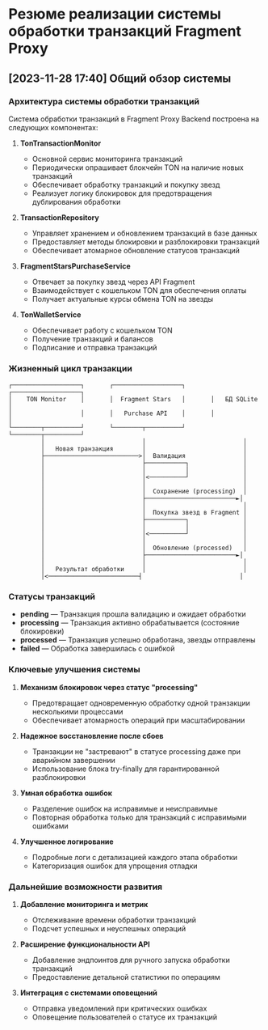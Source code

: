 # Резюме реализации системы обработки транзакций Fragment Proxy

## [2023-11-28 17:40] Общий обзор системы

### Архитектура системы обработки транзакций

Система обработки транзакций в Fragment Proxy Backend построена на следующих компонентах:

1. **TonTransactionMonitor**
   - Основной сервис мониторинга транзакций
   - Периодически опрашивает блокчейн TON на наличие новых транзакций
   - Обеспечивает обработку транзакций и покупку звезд
   - Реализует логику блокировок для предотвращения дублирования обработки

2. **TransactionRepository**
   - Управляет хранением и обновлением транзакций в базе данных
   - Предоставляет методы блокировки и разблокировки транзакций
   - Обеспечивает атомарное обновление статусов транзакций

3. **FragmentStarsPurchaseService**
   - Отвечает за покупку звезд через API Fragment
   - Взаимодействует с кошельком TON для обеспечения оплаты
   - Получает актуальные курсы обмена TON на звезды

4. **TonWalletService**
   - Обеспечивает работу с кошельком TON
   - Получение транзакций и балансов
   - Подписание и отправка транзакций

### Жизненный цикл транзакции

```
┌───────────────────┐       ┌───────────────────┐       ┌───────────────────┐
│    TON Monitor    │       │  Fragment Stars   │       │   БД SQLite       │
│                   │       │   Purchase API    │       │                   │
└────────┬──────────┘       └────────┬──────────┘       └────────┬──────────┘
         │                           │                           │
         │   Новая транзакция        │                           │
         ├──────────────────────────>│  Валидация                │
         │                           ├───────────┐               │
         │                           │           │               │
         │                           │<──────────┘               │
         │                           │                           │
         │                           │  Сохранение (processing)  │
         │                           ├─────────────────────────►│
         │                           │                           │
         │                           │  Покупка звезд в Fragment │
         │                           ├───────────┐               │
         │                           │           │               │
         │                           │<──────────┘               │
         │                           │                           │
         │                           │  Обновление (processed)   │
         │                           ├─────────────────────────►│
         │                           │                           │
         │   Результат обработки     │                           │
         │<─────────────────────────┤                           │
```

### Статусы транзакций

- **pending** — Транзакция прошла валидацию и ожидает обработки
- **processing** — Транзакция активно обрабатывается (состояние блокировки)
- **processed** — Транзакция успешно обработана, звезды отправлены
- **failed** — Обработка завершилась с ошибкой

### Ключевые улучшения системы

1. **Механизм блокировок через статус "processing"**
   - Предотвращает одновременную обработку одной транзакции несколькими процессами
   - Обеспечивает атомарность операций при масштабировании

2. **Надежное восстановление после сбоев**
   - Транзакции не "застревают" в статусе processing даже при аварийном завершении
   - Использование блока try-finally для гарантированной разблокировки

3. **Умная обработка ошибок**
   - Разделение ошибок на исправимые и неисправимые
   - Повторная обработка только для транзакций с исправимыми ошибками

4. **Улучшенное логирование**
   - Подробные логи с детализацией каждого этапа обработки
   - Категоризация ошибок для упрощения отладки

### Дальнейшие возможности развития

1. **Добавление мониторинга и метрик**
   - Отслеживание времени обработки транзакций
   - Подсчет успешных и неуспешных операций

2. **Расширение функциональности API**
   - Добавление эндпоинтов для ручного запуска обработки транзакций
   - Предоставление детальной статистики по операциям

3. **Интеграция с системами оповещений**
   - Отправка уведомлений при критических ошибках
   - Оповещение пользователей о статусе их транзакций 